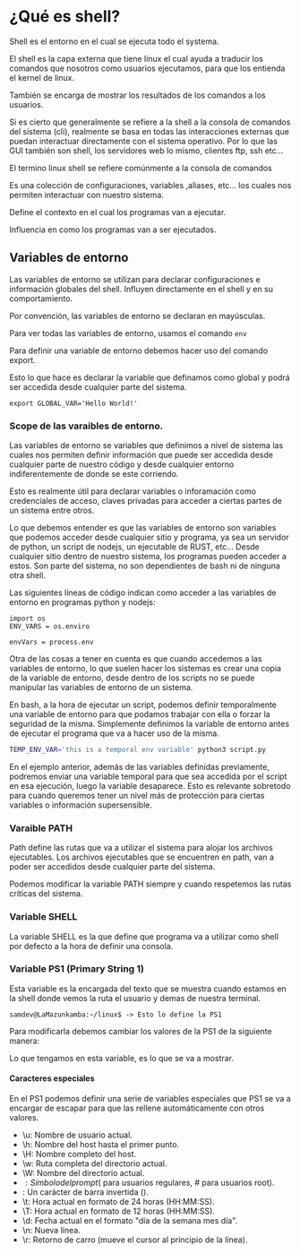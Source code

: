 # ¿Qué es shell?

Shell es el entorno en el cual se ejecuta todo el systema.

El shell es la capa externa que tiene linux el cual ayuda a traducir los comandos que nosotros como usuarios ejecutamos, para que los entienda el kernel de linux.

También se encarga de mostrar los resultados de los comandos a los usuarios.

Si es cierto que generalmente se refiere a la shell a la consola de comandos del sistema (cli), realmente se basa en todas las interacciones externas que puedan interactuar directamente con el sistema operativo. Por lo que las GUI también son shell, los servidores web lo mismo, clientes ftp, ssh etc...

El termino linux shell se refiere comúnmente a la consola de comandos

Es una colección de configuraciones, variables ,aliases, etc... los cuales nos permiten interactuar con nuestro sistema.

Define el contexto en el cual los programas van a ejecutar.

Influencia en como los programas van a ser ejecutados. 

## Variables de entorno

Las variables de entorno se utilizan para declarar configuraciones e información globales del shell. Influyen directamente en el shell y en su comportamiento.

Por convención, las variables de entorno se declaran en mayúsculas.

Para ver todas las variables de entorno, usamos el comando `env`

Para definir una variable de entorno debemos hacer uso del comando export.

Esto lo que hace es declarar la variable que definamos como global y podrá ser accedida desde cualquier parte del sistema.

`export GLOBAL_VAR='Hello World!'`

### Scope de las varaibles de entorno.

Las variables de entorno se variables que definimos a nivel de sistema las cuales nos permiten definir información que puede ser accedida desde cualquier parte de nuestro código y desde cualquier entorno indiferentemente de donde se este corriendo. 

Esto es realmente útil para declarar variables o inforamación como credenciales de acceso, claves privadas para acceder a ciertas partes de un sistema entre otros.

Lo que debemos entender es que las variables de entorno son variables que podemos acceder desde cualquier sitio y programa, ya sea un servidor de python, un script de nodejs, un ejecutable de RUST, etc... Desde cualquier sitio dentro de nuestro sistema, los programas pueden acceder a estos. Son parte del sistema, no son dependientes de bash ni de ninguna otra shell.

Las siguientes líneas de código indican como acceder a las variables de entorno en programas python y nodejs:

``` python3
import os
ENV_VARS = os.enviro
```

``` nodejs
envVars = process.env
```

Otra de las cosas a tener en cuenta es que cuando accedemos a las variables de entorno, lo que suelen hacer los sistemas es crear una copia de la variable de entorno, desde dentro de los scripts no se puede manipular las variables de entorno de un sistema.

En bash, a la hora de ejecutar un script, podemos definir temporalmente una variable de entorno para que podamos trabajar con ella o forzar la seguridad de la misma. Simplemente definimos la variable de entorno antes de ejecutar el programa que va a hacer uso de la misma.

``` bash
TEMP_ENV_VAR='this is a temporal env variable' python3 script.py
```

En el ejemplo anterior, además de las variables definidas previamente, podremos enviar una variable temporal para que sea accedida por el script en esa ejecución, luego la variable desaparece. Esto es relevante sobretodo para cuando queremos tener un nivel más de protección para ciertas variables o información supersensible.

### Varaible PATH

Path define las rutas que va a utilizar el sistema para alojar los archivos ejecutables. Los archivos ejecutables que se encuentren en path, van a poder ser accedidos desde cualquier parte del sistema.

Podemos modificar la variable PATH siempre y cuando respetemos las rutas críticas del sistema.

### Variable SHELL

La variable SHELL es la que define que programa va a utilizar como shell por defecto a la hora de definir una consola.

### Variable PS1 (Primary String 1)

Esta variable es la encargada del texto que se muestra cuando estamos en la shell donde vemos la ruta el usuario y demas de nuestra terminal.

```shell
samdev@LaMazunkamba:~/linux$ -> Esto lo define la PS1
```

Para modificarla debemos cambiar los valores de la PS1 de la siguiente manera:

Lo que tengamos en esta variable, es lo que se va a mostrar.

#### Caracteres especiales

En el PS1 podemos definir una serie de variables especiales que PS1 se va a encargar de escapar para que las rellene automáticamente con otros valores.

- \u: Nombre de usuario actual.
- \h: Nombre del host hasta el primer punto.
- \H: Nombre completo del host.
- \w: Ruta completa del directorio actual.
- \W: Nombre del directorio actual.
- $: Símbolo del prompt ($ para usuarios regulares, # para usuarios root).
- \: Un carácter de barra invertida (\).
- \t: Hora actual en formato de 24 horas (HH:MM:SS).
- \T: Hora actual en formato de 12 horas (HH:MM:SS).
- \d: Fecha actual en el formato "día de la semana mes día".
- \n: Nueva línea.
- \r: Retorno de carro (mueve el cursor al principio de la línea).


